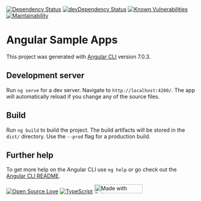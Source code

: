 [![Dependency Status](https://img.shields.io/david/arjunanatwork/angular-sample-apps/local-dev.svg)](https://david-dm.org/arjunanatwork/angular-sample-apps/local-dev)
[![devDependency Status](https://img.shields.io/david/dev/arjunanatwork/angular-sample-apps/local-dev.svg)](https://david-dm.org/arjunanatwork/angular-sample-apps/local-dev#info=devDependencies)
[![Known Vulnerabilities](https://snyk.io/test/github/arjunanatwork/angular-sample-apps/badge.svg?targetFile=package.json)](https://snyk.io/test/github/arjunanatwork/angular-sample-apps?targetFile=package.json)
[![Maintainability](https://api.codeclimate.com/v1/badges/b88de23267264d4f1823/maintainability)](https://codeclimate.com/github/arjunanatwork/angular-sample-apps/maintainability) <br/>

# Angular Sample Apps

This project was generated with [Angular CLI](https://github.com/angular/angular-cli) version 7.0.3.

## Development server

Run `ng serve` for a dev server. Navigate to `http://localhost:4200/`. The app will automatically reload if you change any of the source files.

## Build

Run `ng build` to build the project. The build artifacts will be stored in the `dist/` directory. Use the `--prod` flag for a production build.

## Further help

To get more help on the Angular CLI use `ng help` or go check out the [Angular CLI README](https://github.com/angular/angular-cli/blob/master/README.md).


[![Open Source Love](https://badges.frapsoft.com/os/v3/open-source.svg?v=103)](https://github.com/ellerbrock/open-source-badges/)
[![TypeScript](https://badges.frapsoft.com/typescript/love/typescript.png?v=101)](https://github.com/ellerbrock/typescript-badges/)
<a href="https://bulma.io">
<img src="https://bulma.io/images/made-with-bulma.png" alt="Made with Bulma" width="128" height="24">
</a>

